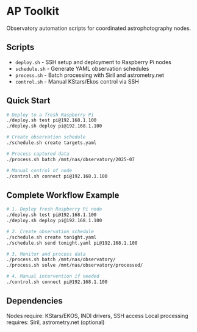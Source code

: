 # AP Toolkit

Observatory automation scripts for coordinated astrophotography nodes.

## Scripts

- `deploy.sh` - SSH setup and deployment to Raspberry Pi nodes
- `schedule.sh` - Generate YAML observation schedules 
- `process.sh` - Batch processing with Siril and astrometry.net
- `control.sh` - Manual KStars/Ekos control via SSH

## Quick Start

```bash
# Deploy to a fresh Raspberry Pi
./deploy.sh test pi@192.168.1.100
./deploy.sh deploy pi@192.168.1.100

# Create observation schedule
./schedule.sh create targets.yaml

# Process captured data
./process.sh batch /mnt/nas/observatory/2025-07

# Manual control of node
./control.sh connect pi@192.168.1.100
```

## Complete Workflow Example

```bash
# 1. Deploy fresh Raspberry Pi node
./deploy.sh test pi@192.168.1.100
./deploy.sh deploy pi@192.168.1.100

# 2. Create observation schedule
./schedule.sh create tonight.yaml
./schedule.sh send tonight.yaml pi@192.168.1.100

# 3. Monitor and process data
./process.sh batch /mnt/nas/observatory/
./process.sh solve /mnt/nas/observatory/processed/

# 4. Manual intervention if needed
./control.sh connect pi@192.168.1.100
```

## Dependencies

Nodes require: KStars/EKOS, INDI drivers, SSH access
Local processing requires: Siril, astrometry.net (optional)
